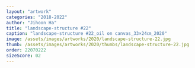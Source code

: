 ```yaml
---
layout: "artwork"
categories: "2018-2022"
author: "Jihoon Ha"
title: "landscape-structure #22"
caption: "landscape-structure #22_oil on canvas_33×24㎝_2020"
image: /assets/images/artworks/2020/landscape-structure-22.jpg
thumb: /assets/images/artworks/2020/thumbs/landscape-structure-22.jpg
order: 22070222
sizeScore: 02
---
```

